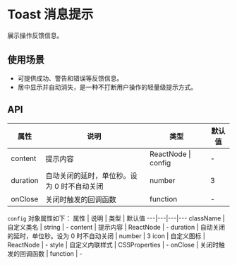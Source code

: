 # Toast 消息提示
展示操作反馈信息。

## 使用场景
- 可提供成功、警告和错误等反馈信息。
- 居中显示并自动消失，是一种不打断用户操作的轻量级提示方式。

## API
属性 | 说明 | 类型 | 默认值
---|---|---|---
content | 提示内容 | ReactNode \| config | -
duration | 自动关闭的延时，单位秒。设为 0 时不自动关闭 | number | 3
onClose | 关闭时触发的回调函数 | function | -

`config` 对象属性如下：
属性 | 说明 | 类型 | 默认值
---|---|---|---
className | 自定义类名 | string | -
content | 提示内容 | ReactNode | -
duration | 自动关闭的延时，单位秒。设为 0 时不自动关闭 | number | 3
icon | 自定义图标 | ReactNode | -
style | 自定义内联样式 | CSSProperties | -
onClose | 关闭时触发的回调函数 | function | -

